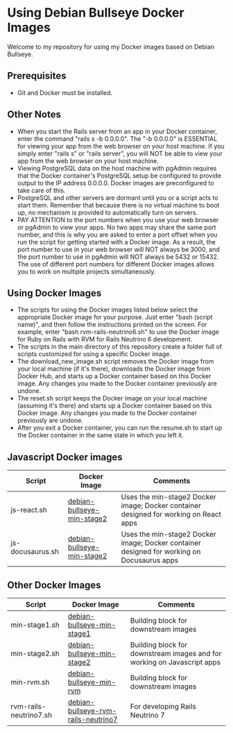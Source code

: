 # Using Debian Bullseye Docker Images

Welcome to my repository for using my Docker images based on Debian Bullseye.

## Prerequisites
* Git and Docker must be installed.

## Other Notes
* When you start the Rails server from an app in your Docker container, enter the command "rails s -b 0.0.0.0". The "-b 0.0.0.0" is ESSENTIAL for viewing your app from the web browser on your host machine. If you simply enter "rails s" or "rails server", you will NOT be able to view your app from the web browser on your host machine.
* Viewing PostgreSQL data on the host machine with pgAdmin requires that the Docker container's PostgreSQL setup be configured to provide output to the IP address 0.0.0.0.  Docker images are preconfigured to take care of this.
* PostgreSQL and other servers are dormant until you or a script acts to start them.  Remember that because there is no virtual machine to boot up, no mechanism is provided to automatically turn on servers.
* PAY ATTENTION to the port numbers when you use your web browser or pgAdmin to view your apps. No two apps may share the same port number, and this is why you are asked to enter a port offset when you run the script for getting started with a Docker image.  As a result, the port number to use in your web browser will NOT always be 3000, and the port number to use in pgAdmin will NOT always be 5432 or 15432. The use of different port numbers for different Docker images allows you to work on multiple projects simultaneously.

## Using Docker Images
* The scripts for using the Docker images listed below select the appropriate Docker image for your purpose.  Just enter "bash (script name)", and then follow the instructions printed on the screen.  For example, enter "bash rvm-rails-neutrino6.sh" to use the Docker image for Ruby on Rails with RVM for Rails Neutrino 6 development.
* The scripts in the main directory of this repository create a folder full of scripts customized for using a specific Docker image.
* The download_new_image.sh script removes the Docker image from your local machine (if it's there), downloads the Docker image from Docker Hub, and starts up a Docker container based on this Docker image.  Any changes you made to the Docker container previously are undone.
* The reset.sh script keeps the Docker image on your local machine (assuming it's there) and starts up a Docker container based on this Docker image.  Any changes you made to the Docker container previously are undone.
* After you exit a Docker container, you can run the resume.sh to start up the Docker container in the same state in which you left it.

## Javascript Docker images
| Script | Docker Image | Comments |
|--------|--------------|----------|
| js-react.sh | [debian-bullseye-min-stage2](https://gitlab.com/rubyonracetracks/docker-debian-bullseye-min-stage2) | Uses the min-stage2 Docker image; Docker container designed for working on React apps |
| js-docusaurus.sh | [debian-bullseye-min-stage2](https://gitlab.com/rubyonracetracks/docker-debian-bullseye-min-stage2) | Uses the min-stage2 Docker image; Docker container designed for working on Docusaurus apps |

## Other Docker Images
| Script | Docker Image | Comments |
|--------|--------------|----------|
| min-stage1.sh | [debian-bullseye-min-stage1](https://gitlab.com/rubyonracetracks/docker-debian-bullseye-min-stage1) | Building block for downstream images |
| min-stage2.sh | [debian-bullseye-min-stage2](https://gitlab.com/rubyonracetracks/docker-debian-bullseye-min-stage2) | Building block for downstream images and for working on Javascript apps |
| min-rvm.sh | [debian-bullseye-min-rvm](https://gitlab.com/rubyonracetracks/docker-debian-bullseye-min-rvm) | Building block for downstream images |
| rvm-rails-neutrino7.sh | [debian-bullseye-rvm-rails-neutrino7](https://gitlab.com/rubyonracetracks/docker-debian-bullseye-rvm-rails-neutrino7) | For developing Rails Neutrino 7 |
